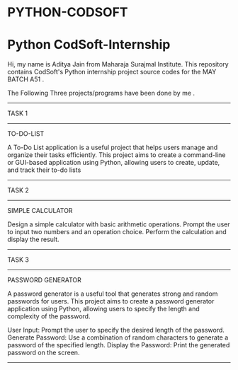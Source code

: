 # PYTHON-CODSOFT
# Python CodSoft-Internship

Hi, my name is Aditya Jain from Maharaja Surajmal Institute.
This repository contains CodSoft's Python internship project source codes 
for the MAY BATCH A51 . 

The Following Three projects/programs have been done by me . 
******************************************************************************
TASK 1
******************************************************************************
TO-DO-LIST

A To-Do List application is a useful project that helps users manage
and organize their tasks efficiently. This project aims to create a
command-line or GUI-based application using Python, allowing
users to create, update, and track their to-do lists
******************************************************************************
TASK 2
******************************************************************************
SIMPLE CALCULATOR

Design a simple calculator with basic arithmetic operations.
Prompt the user to input two numbers and an operation choice.
Perform the calculation and display the result.
******************************************************************************
TASK 3
******************************************************************************
PASSWORD GENERATOR

A password generator is a useful tool that generates strong and
random passwords for users. This project aims to create a
password generator application using Python, allowing users to
specify the length and complexity of the password.

User Input: Prompt the user to specify the desired length of the password.
Generate Password: Use a combination of random characters to generate a password of the specified length.
Display the Password: Print the generated password on the screen.
******************************************************************************
